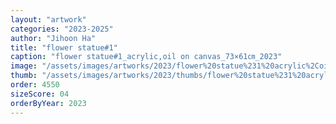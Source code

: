 ```yaml
---
layout: "artwork"
categories: "2023-2025"
author: "Jihoon Ha"
title: "flower statue#1"
caption: "flower statue#1_acrylic,oil on canvas_73×61㎝_2023"
image: "/assets/images/artworks/2023/flower%20statue%231%20acrylic%2Coil%20on%20canvas%2073x61cm%202023.jpg"
thumb: "/assets/images/artworks/2023/thumbs/flower%20statue%231%20acrylic%2Coil%20on%20canvas%2073x61cm%202023.jpg"
order: 4550
sizeScore: 04
orderByYear: 2023
---
```

